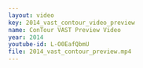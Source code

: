 ```yaml
---
layout: video
key: 2014_vast_contour_video_preview
name: ConTour VAST Preview Video
year: 2014
youtube-id: L-O0EafQbmU
file: 2014_vast_contour_preview.mp4
---
```


